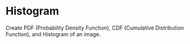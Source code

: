 # Histogram
Create PDF (Probability Density Function), CDF (Cumulative Distribution Function), and Histogram of an image.
